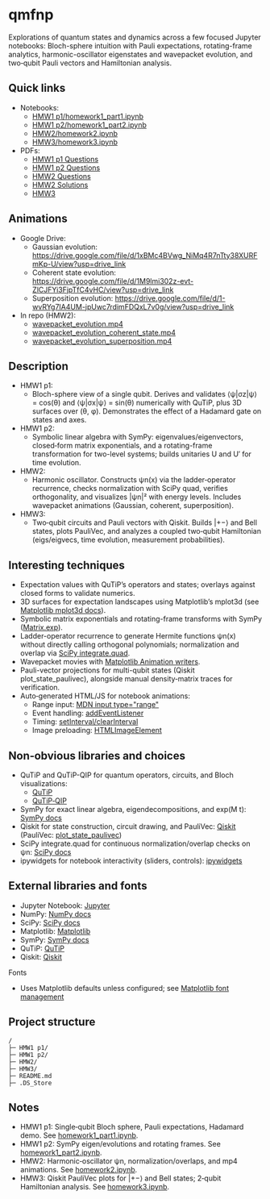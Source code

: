 # qmfnp

Explorations of quantum states and dynamics across a few focused Jupyter notebooks: Bloch-sphere intuition with Pauli expectations, rotating-frame analytics, harmonic-oscillator eigenstates and wavepacket evolution, and two‑qubit Pauli vectors and Hamiltonian analysis.

## Quick links
- Notebooks:
  - [HMW1 p1/homework1_part1.ipynb](./HMW1%20p1/homework1_part1.ipynb)
  - [HMW1 p2/homework1_part2.ipynb](./HMW1%20p2/homework1_part2.ipynb)
  - [HMW2/homework2.ipynb](./HMW2/homework2.ipynb)
  - [HMW3/homework3.ipynb](./HMW3/homework3.ipynb)
- PDFs:
  - [HMW1 p1 Questions](./HMW1%20p1/Homework%201%20part%201%20Questions.pdf)
  - [HMW1 p2 Questions](./HMW1%20p2/Homework%201%20part%202%20Questions.pdf)
  - [HMW2 Questions](./HMW2/Homework%202%20Questions.pdf)
  - [HMW2 Solutions](./HMW2/Homework%202.pdf)
  - [HMW3](./HMW3/Homework%203.pdf)

## Animations
- Google Drive:
  - Gaussian evolution: https://drive.google.com/file/d/1xBMc4BVwg_NiMq4R7nTty38XURFmKp-U/view?usp=drive_link
  - Coherent state evolution: https://drive.google.com/file/d/1M9lmi302z-evt-ZlCJFYi3FjpTfC4vHC/view?usp=drive_link
  - Superposition evolution: https://drive.google.com/file/d/1-wvRYg7IA4UM-jpUwc7rdimFDQxL7v0g/view?usp=drive_link
- In repo (HMW2):
  - [wavepacket_evolution.mp4](./HMW2/wavepacket_evolution.mp4)
  - [wavepacket_evolution_coherent_state.mp4](./HMW2/wavepacket_evolution_coherent_state.mp4)
  - [wavepacket_evolution_superposition.mp4](./HMW2/wavepacket_evolution_superposition.mp4)

## Description

- HMW1 p1:
  - Bloch-sphere view of a single qubit. Derives and validates ⟨ψ|σz|ψ⟩ = cos(θ) and ⟨ψ|σx|ψ⟩ = sin(θ) numerically with QuTiP, plus 3D surfaces over (θ, φ). Demonstrates the effect of a Hadamard gate on states and axes.
- HMW1 p2:
  - Symbolic linear algebra with SymPy: eigenvalues/eigenvectors, closed‑form matrix exponentials, and a rotating-frame transformation for two-level systems; builds unitaries U and U′ for time evolution.
- HMW2:
  - Harmonic oscillator. Constructs ψn(x) via the ladder‑operator recurrence, checks normalization with SciPy quad, verifies orthogonality, and visualizes |ψn|² with energy levels. Includes wavepacket animations (Gaussian, coherent, superposition).
- HMW3:
  - Two‑qubit circuits and Pauli vectors with Qiskit. Builds |+−⟩ and Bell states, plots PauliVec, and analyzes a coupled two‑qubit Hamiltonian (eigs/eigvecs, time evolution, measurement probabilities).

## Interesting techniques

- Expectation values with QuTiP’s operators and states; overlays against closed forms to validate numerics.
- 3D surfaces for expectation landscapes using Matplotlib’s mplot3d (see [Matplotlib mplot3d docs](https://matplotlib.org/stable/api/toolkits/mplot3d.html)).
- Symbolic matrix exponentials and rotating-frame transforms with SymPy ([Matrix.exp](https://docs.sympy.org/latest/tutorial/matrices.html#matrix-exponential)).
- Ladder-operator recurrence to generate Hermite functions ψn(x) without directly calling orthogonal polynomials; normalization and overlap via [SciPy integrate.quad](https://docs.scipy.org/doc/scipy/reference/generated/scipy.integrate.quad.html).
- Wavepacket movies with [Matplotlib Animation writers](https://matplotlib.org/stable/api/animation_api.html).
- Pauli-vector projections for multi-qubit states (Qiskit plot_state_paulivec), alongside manual density‑matrix traces for verification.
- Auto‑generated HTML/JS for notebook animations:
  - Range input: [MDN input type="range"](https://developer.mozilla.org/en-US/docs/Web/HTML/Element/input/range)
  - Event handling: [addEventListener](https://developer.mozilla.org/en-US/docs/Web/API/EventTarget/addEventListener)
  - Timing: [setInterval/clearInterval](https://developer.mozilla.org/en-US/docs/Web/API/setInterval)
  - Image preloading: [HTMLImageElement](https://developer.mozilla.org/en-US/docs/Web/API/HTMLImageElement/Image)

## Non‑obvious libraries and choices

- QuTiP and QuTiP-QIP for quantum operators, circuits, and Bloch visualizations:
  - [QuTiP](https://qutip.org/)
  - [QuTiP‑QIP](https://qutip-qip.readthedocs.io/)
- SymPy for exact linear algebra, eigendecompositions, and exp(M t): [SymPy docs](https://docs.sympy.org/)
- Qiskit for state construction, circuit drawing, and PauliVec: [Qiskit](https://qiskit.org/) (PauliVec: [plot_state_paulivec](https://docs.quantum.ibm.com/api/qiskit/visualization#plot_state_paulivec))
- SciPy integrate.quad for continuous normalization/overlap checks on ψn: [SciPy docs](https://docs.scipy.org/doc/scipy/reference/generated/scipy.integrate.quad.html)
- ipywidgets for notebook interactivity (sliders, controls): [ipywidgets](https://ipywidgets.readthedocs.io/)

## External libraries and fonts

- Jupyter Notebook: [Jupyter](https://jupyter.org/)
- NumPy: [NumPy docs](https://numpy.org/doc/stable/)
- SciPy: [SciPy docs](https://docs.scipy.org/doc/scipy/)
- Matplotlib: [Matplotlib](https://matplotlib.org/stable/)
- SymPy: [SymPy docs](https://docs.sympy.org/)
- QuTiP: [QuTiP](https://qutip.org/)
- Qiskit: [Qiskit](https://qiskit.org/)

Fonts
- Uses Matplotlib defaults unless configured; see [Matplotlib font management](https://matplotlib.org/stable/tutorials/text/text_props.html#customizing-fonts)

## Project structure

```
/
├─ HMW1 p1/
├─ HMW1 p2/
├─ HMW2/
├─ HMW3/
├─ README.md
├─ .DS_Store
```

## Notes
- HMW1 p1: Single‑qubit Bloch sphere, Pauli expectations, Hadamard demo. See [homework1_part1.ipynb](./HMW1%20p1/homework1_part1.ipynb).
- HMW1 p2: SymPy eigen/evolutions and rotating frames. See [homework1_part2.ipynb](./HMW1%20p2/homework1_part2.ipynb).
- HMW2: Harmonic‑oscillator ψn, normalization/overlaps, and mp4 animations. See [homework2.ipynb](./HMW2/homework2.ipynb).
- HMW3: Qiskit PauliVec plots for |+−⟩ and Bell states; 2‑qubit Hamiltonian analysis. See [homework3.ipynb](./HMW3/homework3.ipynb).